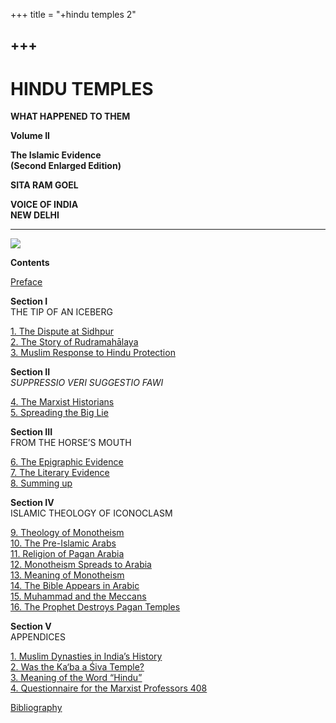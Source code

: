 +++
title = "+hindu temples 2"

+++
------------------------------------------------------------------------

# HINDU TEMPLES 

**WHAT HAPPENED TO THEM**

**Volume II**

**The Islamic Evidence**  
**(Second Enlarged Edition)**

**SITA RAM GOEL**

**VOICE OF INDIA**  
**NEW DELHI**  
 

------------------------------------------------------------------------

![](Ht2.jpg)

**Contents**

[Preface](pre.htm)

**Section I**  
THE TIP OF AN ICEBERG

[1. The Dispute at Sidhpur](ch1.htm)  
[2. The Story of Rudramahālaya](ch2.htm)  
[3. Muslim Response to Hindu Protection](ch3.htm)

**Section II**  
*SUPPRESSIO VERI SUGGESTIO FAWI*

[4. The Marxist Historians](ch4.htm)  
[5. Spreading the Big Lie](ch5.htm)

**Section III**  
FROM THE HORSE’S MOUTH

[6. The Epigraphic Evidence](ch6.htm)  
[7. The Literary Evidence](ch7.htm)  
[8. Summing up](ch8.htm)

**Section IV**  
ISLAMIC THEOLOGY OF ICONOCLASM

[9. Theology of Monotheism](ch9.htm)  
[10. The Pre-Islamic Arabs](ch10.htm)  
[11. Religion of Pagan Arabia](ch11.htm)  
[12. Monotheism Spreads to Arabia](ch12.htm)  
[13. Meaning of Monotheism](ch13.htm)  
[14. The Bible Appears in Arabic](ch14.htm)  
[15. Muhammad and the Meccans](ch15.htm)  
[16. The Prophet Destroys Pagan Temples](ch16.htm)

**Section V**  
APPENDICES

[1. Muslim Dynasties in India’s History](app1.htm)  
[2. Was the Ka‘ba a Śiva Temple?](app2.htm)  
[3. Meaning of the Word “Hindu”](app3.htm)  
[4. Questionnaire for the Marxist Professors 408](app4.htm)

[Bibliography](bib.htm)
